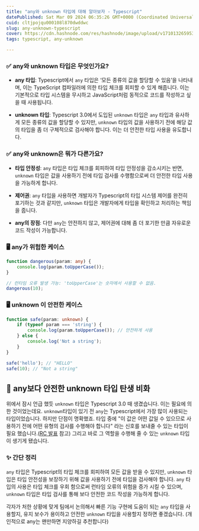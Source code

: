 ```yaml
---
title: "any와 unknown 타입에 대해 알아보자 - Typescript"
datePublished: Sat Mar 09 2024 06:35:26 GMT+0000 (Coordinated Universal Time)
cuid: cltjpojqu000108l870dwddwc
slug: any-unknown-typescript
cover: https://cdn.hashnode.com/res/hashnode/image/upload/v1710132659535/3798c955-f8bd-43ed-969b-51ae0ae83400.png
tags: typescript, any-unknown

---
```


### ✅ any와 unknown 타입은 무엇인가요?

* **any 타입**: Typescript에서 `any` 타입은 ‘모든 종류의 값을 할당할 수 있음’을 나타내며, 이는 TypeScript 컴파일러에 의한 타입 체크를 회피할 수 있게 해줍니다. 이는 기본적으로 타입 시스템을 무시하고 JavaScript처럼 동적으로 코드를 작성하고 싶을 때 사용됩니다.
    
* **unknown 타입**: Typescript 3.0에서 도입된 `unknown` 타입은 `any` 타입과 유사하게 모든 종류의 값을 할당할 수 있지만, `unknown` 타입의 값을 사용하기 전에 해당 값의 타입을 좀 더 구체적으로 검사해야 합니다. 이는 더 안전한 타입 사용을 유도합니다.
    

### ✅ any와 unknown은 뭐가 다른가요?

* **타입 안정성**: `any` 타입은 타입 체크를 회피하여 타입 안정성을 감소시키는 반면, `unknown` 타입은 값을 사용하기 전에 타입 검사를 수행함으로써 더 안전한 타입 사용을 가능하게 합니다.
    
* **제어권**: `any` 타입을 사용하면 개발자가 Typescript의 타입 시스템 제어를 완전히 포기하는 것과 같지만, `unknown` 타입은 개발자에게 타입을 확인하고 처리하는 책임을 줍니다.
    
* **any의 장점**: 다만 `any`는 안전하지 않고, 제어권에 대해 좀 더 포기한 만큼 자유로운 코드 작성이 가능합니다.
    

### 🖥 any가 위험한 케이스

```typescript
function dangerous(param: any) {
    console.log(param.toUpperCase());
}

// 런타임 오류 발생 가능: 'toUpperCase'는 숫자에서 사용할 수 없음.
dangerous(10);
```

### 🖥 unknown 이 안전한 케이스

```typescript
function safe(param: unknown) {
    if (typeof param === 'string') {
        console.log(param.toUpperCase()); // 안전하게 사용
    } else {
        console.log('Not a string');
    }
}

safe('hello'); // "HELLO"
safe(10); // "Not a string"
```

## 🔎 any보다 안전한 unknown 타입 탄생 비화

위에서 잠시 언급 했듯 `unknown` 타입은 Typescript 3.0 때 생겼습니다. 이는 필요에 의한 것이었는데요. `unknown`타입이 있기 전 `any`는 Typescript에서 가장 많이 사용되는 타입이었습니다. 하지만 단점이 명확했죠. 타입 중에 "이 값은 어떤 값일 수 있으므로 사용하기 전에 어떤 유형의 검사를 수행해야 합니다" 라는 신호를 보내줄 수 있는 타입이 필요 했습니다.([RC 발표](https://devblogs.microsoft.com/typescript/announcing-typescript-3-0-rc-2/#the-unknown-type) 참고) 그리고 바로 그 역할을 수행해 줄 수 있는 `unknown` 타입이 생기게 됐습니다.

### ✨ 간단 정리

`any` 타입은 Typescript의 타입 체크를 회피하여 모든 값을 받을 수 있지만, `unknown` 타입은 타입 안전성을 보장하기 위해 값을 사용하기 전에 타입을 검사해야 합니다. `any` 타입의 사용은 타입 체크를 우회 함으로써 런타임 오류의 위험을 증가 시킬 수 있으며, `unknown` 타입은 타입 검사를 통해 보다 안전한 코드 작성을 가능하게 합니다.

각자가 처한 상황에 맞게 팀에서 논의해서 빠른 기능 구현에 도움이 되는 `any` 타입을 사용할지, 유지 보수가 용이하고 안전한 `unknown` 타입을 사용할지 정하면 좋겠습니다. (개인적으로 any는 왠만하면 지양하길 추천합니다)